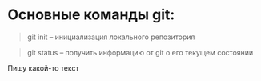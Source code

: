 # Основные команды git:

>git init – инициализация локального репозитория

>git status – получить информацию от git о его текущем состоянии

Пишу какой-то текст